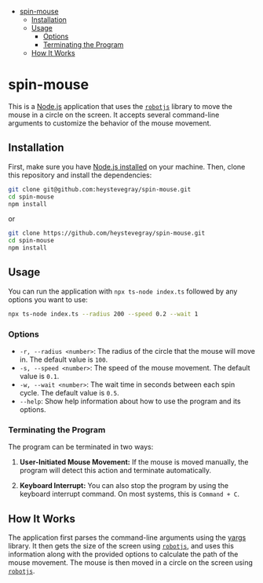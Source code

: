 - [spin-mouse](#spin-mouse)
	- [Installation](#installation)
	- [Usage](#usage)
		- [Options](#options)
		- [Terminating the Program](#terminating-the-program)
	- [How It Works](#how-it-works)

# spin-mouse

This is a [Node.js](https://nodejs.org/en) application that uses the [`robotjs`](https://robotjs.io/) library to move the mouse in a circle on the screen. It accepts several command-line arguments to customize the behavior of the mouse movement.

## Installation

First, make sure you have [Node.js installed](https://nodejs.org/en/download/package-manager) on your machine. Then, clone this repository and install the dependencies:

```bash
git clone git@github.com:heystevegray/spin-mouse.git
cd spin-mouse
npm install
```

or

```bash
git clone https://github.com/heystevegray/spin-mouse.git
cd spin-mouse
npm install
```

## Usage

You can run the application with `npx ts-node index.ts` followed by any options you want to use:

```bash
npx ts-node index.ts --radius 200 --speed 0.2 --wait 1
```

### Options

- `-r, --radius <number>`: The radius of the circle that the mouse will move in. The default value is `100`.
- `-s, --speed <number>`: The speed of the mouse movement. The default value is `0.1`.
- `-w, --wait <number>`: The wait time in seconds between each spin cycle. The default value is `0.5`.
- `--help`: Show help information about how to use the program and its options.

### Terminating the Program

The program can be terminated in two ways:

1. **User-Initiated Mouse Movement:** If the mouse is moved manually, the program will detect this action and terminate automatically.

2. **Keyboard Interrupt:** You can also stop the program by using the keyboard interrupt command. On most systems, this is `Command + C`.



## How It Works

The application first parses the command-line arguments using the [yargs](https://www.npmjs.com/package/yargs) library. It then gets the size of the screen using [`robotjs`](https://robotjs.io/), and uses this information along with the provided options to calculate the path of the mouse movement. The mouse is then moved in a circle on the screen using [`robotjs`](https://robotjs.io/).
